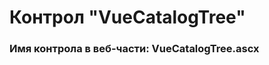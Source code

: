 ﻿---
description: 2.4.11.0
---
# Контрол "VueCatalogTree"
### Имя контрола в веб-части: VueCatalogTree.ascx


